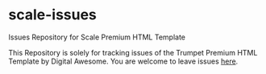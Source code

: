 # scale-issues
Issues Repository for Scale Premium HTML Template

This Repository is solely for tracking issues of the Trumpet Premium HTML Template
by Digital Awesome.
You are welcome to leave issues [here](https://github.com/benzomedia/scale-issues/issues).
